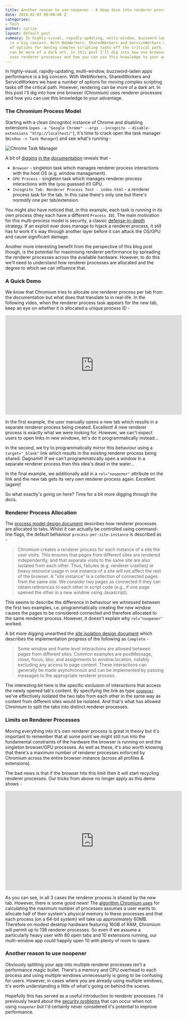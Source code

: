 ```yaml
---
title: Another reason to use noopener - A deep dive into renderer process allocation
date: 2018-02-07 00:00:00 Z
categories:
- Tech
author: cprice
layout: default_post
summary: In highly-visual, rapidly-updating, multi-window, buzzword-laden apps performance
  is a big concern. With WebWorkers, SharedWorkers and ServiceWorkers we have a number
  of options for moving complex scripting tasks off the critical path. However, rendering
  can be more of a dark art. In this post I'll dig into how one browser (Chromium)
  uses renderer processes and how you can use this knowledge to your advantage.
---
```


In highly-visual, rapidly-updating, multi-window, buzzword-laden apps performance is a big concern. With WebWorkers, SharedWorkers and ServiceWorkers we have a number of options for moving complex scripting tasks off the critical path. However, rendering can be more of a dark art. In this post I'll dig into how one browser (Chromium) uses renderer processes and how you can use this knowledge to your advantage.

### The Chromium Process Model

Starting with a clean (incognito) instance of Chrome and disabling extensions (`open -a "Google Chrome" --args --incognito --disable-extensions "http://localhost/"`), it's time to crack open the task manager (`Window -> Task Manager`) and see what's running -

<img src="{{ site.baseurl }}/cprice/assets/task-manager.png" alt="Chrome Task Manager" style="display: block; margin: auto;"/>

A bit of [digging](https://www.chromium.org/developers/design-documents/multi-process-architecture) [in the](https://www.chromium.org/developers/design-documents/displaying-a-web-page-in-chrome) [documentation](https://www.chromium.org/developers/design-documents/gpu-accelerated-compositing-in-chrome) reveals that -

* `Browser` - singleton task which manages renderer process interactions with the host OS (e.g. window management).
* `GPU Process` - singleton task which manages renderer process interactions with the (you guessed it!) GPU.
* `Incognito Tab: Renderer Process Test - index.html` - a renderer process task for the tab. In this case there's only one but there's *normally* one per tab/extension.

You might also have noticed that, in this example, each task is running in its own process (they each have a different `Process ID`). The main motivation for this multi-process model is security, a classic [defense-in-depth](https://en.wikipedia.org/wiki/Defense_in_depth_(computing)) strategy. If an exploit ever does manage to hijack a renderer process, it still has to work it's way through another layer before it can attack the OS/GPU and cause significant damage.

Another more interesting benefit from the perspective of this blog post though, is the potential for maximising renderer performance by spreading the renderer processes across the available hardware. However, to do this we'll need to understand how renderer processes are allocated and the degree to which we can influence that.

### A Quick Demo

We know that Chromium tries to allocate one renderer process per tab from the documentation but what does that translate to in real-life. In the following video, when the renderer process task appears for the new tab, keep an eye on whether it is allocated a unique process ID -

<iframe width="560" height="315" src="https://www.youtube-nocookie.com/embed/loH0pwfuUI0?rel=0&amp;showinfo=0" frameborder="0" allowfullscreen style="display: block; margin: auto;"></iframe>

In the first example, the user manually opens a new tab which results in a separate renderer process being created. Excellent! A new renderer process is exactly what we were looking for. However, we can't expect users to open links in new windows, let's do it programmatically instead...

In the second, we try to programmatically mirror this behaviour using a `target="_blank"` link which results in the existing renderer process being shared. Dagnamit! If we can't programmatically open a window in a separate renderer process then this idea's dead in the water...

In the final example, we additionally add in a `rel="noopener"` attribute on the link and the new tab gets its very own renderer process again. Excellent (again)!

So what exactly's going on here? Time for a bit more digging through the docs.

### Renderer Process Allocation

The [process model design document](https://www.chromium.org/developers/design-documents/process-models) describes how renderer processes are allocated to tabs. Whilst it can actually be controlled using command-line flags, the default behaviour `process-per-site-instance` is described as -

> Chromium creates a renderer process for each instance of a site the user visits. This ensures that pages from different sites are rendered independently, and that separate visits to the same site are also isolated from each other. Thus, failures (e.g. renderer crashes) or heavy resource usage in one instance of a site will not affect the rest of the browser.
> A "site instance" is a collection of connected pages from the same site. We consider two pages as connected if they can obtain references to each other in script code (e.g., if one page opened the other in a new window using Javascript).

This seems to describe the difference in behaviour we witnessed between the first two examples, i.e. programmatically creating the new window causes the pages to be considered connected and therefore allocated to the same renderer process. However, it doesn't explain why `rel="noopener"` worked.

A bit more digging unearthed the [site isolation design document](https://www.chromium.org/developers/design-documents/site-isolation) which describes the implementation progress of the following as `Complete` -

> Some window and frame level interactions are allowed between pages from different sites.  Common examples are postMessage, close, focus, blur, and assignments to window.location, notably excluding any access to page content.  These interactions can generally be made asynchronous and can be implemented by passing messages to the appropriate renderer process.

The interesting bit here is the specific exclusion of interactions that access the newly opened tab's content. By specifying the link as type [`noopener`](https://developer.mozilla.org/en-US/docs/Web/HTML/Link_types) we've effectively isolated the two tabs from each other in the same way as content from different sites would be isolated. And that's what has allowed Chromium to split the tabs into distinct renderer processes.

### Limits on Renderer Processes

Moving everything into it's own renderer process is great in theory but it's important to remember that at some point we might still run into the fundamental constraints of the hardware the browser is running on and the singleton browser/GPU processes. As well as these, it's also worth knowing that there's a maximum number of renderer processes enforced by Chromium across the entire browser instance (across all profiles & extensions).

The bad news is that if the browser hits this limit then it will start recycling renderer processes. Our tricks from above no longer apply as this demo shows -

<iframe width="560" height="315" src="https://www.youtube-nocookie.com/embed/c9R3C8M5JJE?rel=0&amp;showinfo=0" frameborder="0" allowfullscreen style="display: block; margin: auto;"></iframe>

As you can see, in all 3 cases the renderer process is shared by the new tab. However, there is some good news! The [algorithm Chromium uses](https://cs.chromium.org/chromium/src/content/browser/renderer_host/render_process_host_impl.cc?l=1156&rcl=653bb7d50fb2a7ba2799391f3b8920cf150d3cc5) for calculating the maximum number of processes assumes a user wants to allocate half of their system's physical memory to these processes and that each process (on a 64-bit system) will take up approximately 60MB. Therefore on modest desktop hardware featuring 16GB of RAM, Chromium will permit up to 136 renderer processes. So even if we assume a particularly heavy user with 80 open tabs and 10 extensions running, our multi-window app could happily open 10 with plenty of room to spare.

### Another reason to use noopener

Obviously splitting your app into multiple renderer processes isn't a performance magic bullet. There's a memory and CPU overhead to each process and using multiple windows unnecessarily is going to be confusing for users. However, in cases where you are already using multiple windows, it's worth understanding a little of what's going on behind the scenes.

Hopefully this has served as a useful introduction to renderer processes. I'd previously heard about the [security problems](https://mathiasbynens.github.io/rel-noopener/) that can occur when not using `noopener` but I'd certainly never considered it's potential to improve performance.
